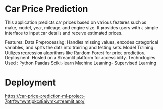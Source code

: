 # Car Price Prediction
This application predicts car prices based on various features such as make, model, year, mileage, and engine size.
It provides users with a simple interface to input car details and receive estimated prices.

Features:
Data Preprocessing: Handles missing values, encodes categorical variables, and splits the data into training and testing sets.
Model Training: Utilizes regression algorithms like Random Forest for price prediction.
Deployment: Hosted on a Streamlit platform for accessibility.
Technologies Used :
Python
Pandas
Scikit-learn
Machine Learning- Supervised Learning

# Deployment
 https://car-price-prediction-ml-project-7ptrftwmwntipkcs8aivmk.streamlit.app/
